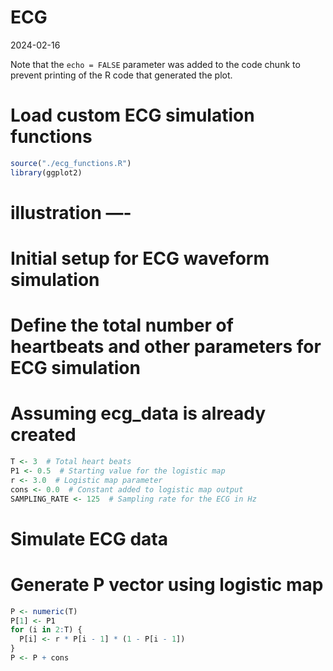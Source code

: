 ECG
================
2024-02-16

Note that the `echo = FALSE` parameter was added to the code chunk to
prevent printing of the R code that generated the plot.

# Load custom ECG simulation functions

``` r
source("./ecg_functions.R")
library(ggplot2)
```

# illustration —-

# Initial setup for ECG waveform simulation

# Define the total number of heartbeats and other parameters for ECG simulation

# Assuming ecg_data is already created

``` r
T <- 3  # Total heart beats
P1 <- 0.5  # Starting value for the logistic map
r <- 3.0  # Logistic map parameter
cons <- 0.0  # Constant added to logistic map output
SAMPLING_RATE <- 125  # Sampling rate for the ECG in Hz
```

# Simulate ECG data

# Generate P vector using logistic map

``` r
P <- numeric(T)
P[1] <- P1
for (i in 2:T) {
  P[i] <- r * P[i - 1] * (1 - P[i - 1])
}
P <- P + cons
```

<!-- # Convert P vector to Q vector and simulate ECG waveform -->
<!-- Q <- cumsum(P) -->
<!-- ecg <- fit_ecg_waves_to_beats(Q, sampling_rate=SAMPLING_RATE) -->
<!-- t <- seq_along(ecg) / SAMPLING_RATE -->
<!-- # Plot simulated ECG waveform -->
<!-- ecg_data <- data.frame(Time = t, ECG = ecg) -->
<!-- # Step 1: Detect Peaks - Find local maxima -->
<!-- # A simple approach to find local maxima (peaks) -->
<!-- find_peaks <- function(ecg_data) { -->
<!--   peaks <- which(diff(sign(diff(ecg_data$ECG))) == -2) + 1 -->
<!--   peak_data <- ecg_data[peaks, ] -->
<!--   return(peak_data) -->
<!-- } -->
<!-- peak_data <- find_peaks(ecg_data) -->
<!-- # Step 2: Filter Peaks by Separation - Ensure they are at least 0.4s apart -->
<!-- # Sort peaks by amplitude to get the highest peaks first -->
<!-- sorted_peaks <- peak_data[order(-peak_data$ECG), ] -->
<!-- filtered_peaks <- sorted_peaks[1, ]  # Initialize with the highest peak -->
<!-- for (i in 2:nrow(sorted_peaks)) { -->
<!--   if (all(abs(filtered_peaks$Time - sorted_peaks$Time[i]) >= 0.4)) { -->
<!--     filtered_peaks <- rbind(filtered_peaks, sorted_peaks[i, ]) -->
<!--     if (nrow(filtered_peaks) == 2) break  # Stop after finding the second peak -->
<!--   } -->
<!-- } -->
<!-- # Step 3: Plot and Annotate the ECG waveform with R peaks -->
<!-- p <- ggplot(ecg_data, aes(x = Time, y = ECG)) + -->
<!--   geom_line() + -->
<!--   geom_point(data = filtered_peaks, aes(x = Time, y = ECG), color = "red", size = 3) + -->
<!--   geom_text(data = filtered_peaks, aes(x = Time, y = ECG, label = "R"), vjust = -2, color = "red") + -->
<!--   labs(title = "Simulated ECG Waveform with R Peak detection", x = "Time (s)", y = "Amplitude (mV)") + -->
<!--   theme_minimal() -->
<!-- print(p) -->
<!-- # Calculate the time difference between the two peaks -->
<!-- if (nrow(filtered_peaks) >= 2) { -->
<!--   time_diff <- diff(filtered_peaks$Time) -->
<!--   time_diff_label <- paste(round(time_diff, 2), "s") -->
<!--   # Coordinates for annotation placement -->
<!--   x_midpoint <- sum(filtered_peaks$Time) / 2 -->
<!--   y_max <- max(ecg_data$ECG) * 1.1 -->
<!--   # Add a line connecting the two peaks and annotate it with the time difference -->
<!--   p <- p + geom_segment(aes(x = filtered_peaks$Time[1], y = max(ecg_data$ECG),  -->
<!--                             xend = filtered_peaks$Time[2], yend = max(ecg_data$ECG)),  -->
<!--                         linetype = "dashed", color = "blue") + -->
<!--     annotate("text", x = x_midpoint, y = y_max, label = time_diff_label, color = "blue") -->
<!-- } -->
<!-- print(p) -->
<!-- # Initial setup for ECG waveform simulation -->
<!-- # Define the total number of heartbeats and other parameters for ECG simulation -->
<!-- T <- 20  # Total heart beats -->
<!-- P1 <- 0.5  # Starting value for the logistic map -->
<!-- r <- 3.0  # Logistic map parameter -->
<!-- cons <- 0.0  # Constant added to logistic map output -->
<!-- SAMPLING_RATE <- 125  # Sampling rate for the ECG in Hz -->
<!-- # Simulate ECG data -->
<!-- # Generate P vector using logistic map -->
<!-- P <- numeric(T) -->
<!-- P[1] <- P1 -->
<!-- for (i in 2:T) { -->
<!--   P[i] <- r * P[i - 1] * (1 - P[i - 1]) -->
<!-- } -->
<!-- P <- P + cons -->
<!-- # Convert P vector to Q vector and simulate ECG waveform -->
<!-- Q <- cumsum(P) -->
<!-- ecg <- fit_ecg_waves_to_beats(Q, sampling_rate=SAMPLING_RATE) -->
<!-- t <- seq_along(ecg) / SAMPLING_RATE -->
<!-- # Plot simulated ECG waveform -->
<!-- ecg_data <- data.frame(Time = t, ECG = ecg) -->
<!-- ggplot(ecg_data, aes(x = Time, y = ECG)) + -->
<!--   geom_line() + -->
<!--   labs(title = "Simulated ECG Waveform", x = "Time (s)", y = "Amplitude (mV)") + -->
<!--   theme_minimal() -->
<!-- # Simulate HRV data for case/control study -->
<!-- # Simulate RR intervals with variability for two groups: control and case -->
<!-- N <- 100  # Number of RR intervals per group -->
<!-- control_rr <- simulate_rr_intervals_group(N, 0.8, 0.05, "Control") -->
<!-- case_rr <- simulate_rr_intervals_group(N, 0.8, 0.15, "Case") -->
<!-- hrv_data <- rbind(control_rr, case_rr) -->
<!-- # Summarize HRV metrics for each group -->
<!-- hrv_summary <- hrv_data %>% -->
<!--   group_by(Group) %>% -->
<!--   summarise(Mean_RR = mean(RR_Interval), -->
<!--             SDNN = sd(RR_Interval), -->
<!--             RMSSD = sqrt(mean(diff(RR_Interval)^2))) -->
<!-- # Plot HRV data showing RR interval variability between groups -->
<!-- ggplot(hrv_data, aes(x = Group, y = RR_Interval)) + -->
<!--   geom_boxplot() + -->
<!--   geom_jitter(alpha = 0.5, width = 0.3, height = 0) + -->
<!--   labs(title = "RR Interval Variability by Group", x = "Group", y = "RR Interval (s)") + -->
<!--   theme_minimal() -->
<!-- # Assess distribution of RR intervals for normality -->
<!-- # Plot histograms and Q-Q plots for visual inspection -->
<!-- ggplot(hrv_data, aes(x = RR_Interval, fill = Group)) + -->
<!--   geom_histogram(bins = 30, alpha = 0.6) + -->
<!--   facet_wrap(~Group) + -->
<!--   labs(title = "Distribution of RR Intervals by Group", x = "RR Interval (s)", y = "Count") + -->
<!--   theme_minimal() -->
<!-- # Q-Q plots for Control and Case groups using ggplot2 -->
<!-- ggplot(hrv_data, aes(sample = RR_Interval)) + -->
<!--   stat_qq() + -->
<!--   stat_qq_line() + -->
<!--   ggtitle("Q-Q Plot for Control Group") + -->
<!--   theme_minimal() + -->
<!--   facet_grid(.~Group, scales="free") -->
<!-- # Perform Shapiro-Wilk test for normality -->
<!-- shapiro_test_control <- shapiro.test(hrv_data$RR_Interval[hrv_data$Group == "Control"]) -->
<!-- shapiro_test_case <- shapiro.test(hrv_data$RR_Interval[hrv_data$Group == "Case"]) -->
<!-- print(shapiro_test_control) -->
<!-- print(shapiro_test_case) -->
<!-- # Decision on statistical test based on normality assessment -->
<!-- # If normality is not rejected, use t-test; otherwise, consider Mann-Whitney U test. -->
<!-- # Example of performing a t-test (replace with Mann-Whitney U test if necessary) -->
<!-- t_test_result <- t.test(RR_Interval ~ Group, data=hrv_data) -->
<!-- print(t_test_result) -->
<!-- # Covariate data ---- -->
<!-- set.seed(123)  # For reproducibility -->
<!-- # Simulating covariate data -->
<!-- covariate_data <- data.frame( -->
<!--   Sample = 1:(2*N),  # Assuming N samples per group as before -->
<!--   Age_day = sample(0:60, 2*N, replace = TRUE), -->
<!--   Sex = sample(0:1, 2*N, replace = TRUE), -->
<!--   Treatment = sample(c("a", "b", "c"), 2*N, replace = TRUE) -->
<!-- ) -->
<!-- # Combine with HRV data -->
<!-- hrv_data <- cbind(hrv_data, covariate_data) -->
<!-- head(hrv_data) -->
<!-- # GLM ---- -->
<!-- # Convert necessary factors -->
<!-- hrv_data$Group <- as.factor(hrv_data$Group) -->
<!-- hrv_data$Sex <- as.factor(hrv_data$Sex) -->
<!-- hrv_data$Treatment <- as.factor(hrv_data$Treatment) -->
<!-- # Fit GLM model -->
<!-- glm_model <- glm(RR_Interval ~ Group + Age_day + Sex + Treatment, data = hrv_data, family = gaussian()) -->
<!-- # Summary of GLM results -->
<!-- summary(glm_model) -->
<!-- # Predicted vs. Actual RR Intervals Plot -->
<!-- # This plot shows the relationship between the actual RR intervals and the predicted RR intervals from the GLM, providing insight into the model's accuracy. -->
<!-- # Calculate predicted values -->
<!-- hrv_data$Predicted_RR <- predict(glm_model, type = "response") -->
<!-- # Plot of Actual vs. Predicted RR Intervals -->
<!-- ggplot(hrv_data, aes(x = Predicted_RR, y = RR_Interval)) + -->
<!--   geom_point(aes(color = Group), alpha = 0.6) + -->
<!--   geom_abline(intercept = 0, slope = 1, linetype = "dashed", color = "red") + -->
<!--   labs(title = "Actual vs. Predicted RR Intervals", x = "Predicted RR Interval (s)", y = "Actual RR Interval (s)") + -->
<!--   theme_minimal() -->
<!-- # Residuals Plot -->
<!-- # This plot examines the residuals (differences between actual and predicted values) to check for any systematic patterns that might suggest inadequacies in the model. -->
<!-- # Calculate residuals -->
<!-- hrv_data$Residuals <- residuals(glm_model) -->
<!-- # Residuals Plot -->
<!-- ggplot(hrv_data, aes(x = Predicted_RR, y = Residuals)) + -->
<!--   geom_hline(yintercept = 0, linetype = "dashed", color = "red") + -->
<!--   geom_point(aes(color = Group), alpha = 0.6) + -->
<!--   labs(title = "Residuals vs. Predicted RR Intervals", x = "Predicted RR Interval (s)", y = "Residuals") + -->
<!--   theme_minimal() -->
<!-- # Effect Plot for a Single Covariate -->
<!-- # To illustrate the effect of a single covariate while holding others constant, you can create a plot for one covariate at a time. Here's an example for Age: -->
<!-- # Assuming 'Age' is a continuous variable in your model -->
<!-- ggplot(hrv_data, aes(x = Age_day, y = RR_Interval)) + -->
<!--   geom_point(aes(color = Group), alpha = 0.6) + -->
<!--   geom_smooth(method = "glm", method.args = list(family = "gaussian"), formula = y ~ x, aes(group = Group, color = Group)) + -->
<!--   labs(title = "Effect of Age on RR Interval", x = "Age (days)", y = "RR Interval (s)") + -->
<!--   theme_minimal() -->
<!-- # Visualize effects of Group and Covariates on RR Interval -->
<!-- ggplot(hrv_data, aes(x = Group, y = RR_Interval, color = Group)) + -->
<!--   geom_boxplot() + -->
<!--   geom_point() + -->
<!--   facet_wrap(~Sex + Treatment, scales = "free_x") + -->
<!--   labs(title = "RR Interval Variability by Group with Covariates\n(sex 0/1, treatments a,b,c)", x = "Group", y = "RR Interval (s)") + -->
<!--   theme_minimal() -->
